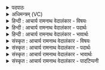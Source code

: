 <details><summary>पदपाठः</summary>

वि꣡श्वा꣢꣯। धा꣡मा꣢꣯नि। वि꣣श्वचक्षः। विश्व। चक्षः। ऋ꣡भ्व꣢꣯सः। प्र꣣भोः꣢। प्र꣣। भोः꣢। ते꣣। सतः꣢। प꣡रि꣢꣯। य꣣न्ति। केत꣢वः꣢। व्या꣣नशी꣢। वि꣣। आनशी꣢। प꣣वसे। सोम। ध꣡र्म꣢꣯णा। प꣡तिः꣢꣯। वि꣡श्व꣢꣯स्य। भु꣡व꣢꣯नस्य। रा꣣जसि। ८८८।
</details>

<details><summary>अधिमन्त्रम् (VC)</summary>

- पवमानः सोमः
- अकृष्टा माषाः
- जगती
- निषादः
</details>

<details><summary>हिन्दी : आचार्य रामनाथ वेदालंकार - विषयः</summary>

अगले मन्त्र में परमेश्वर का वर्णन है।
</details>

<details><summary>हिन्दी : आचार्य रामनाथ वेदालंकार - पदार्थः</summary>

पदार्थान्वयभाषाः -  हे (विश्वचक्षः) विश्वद्रष्टा परमेश ! (ऋभ्वसः) सूर्यकिरणों को ग्रहोपग्रहों में फेंकनेवाले अथवा बुद्धिमान् उपासकों को अपनी शरण में लेनेवाले (प्रभोः सतः) समर्थ होते हुए (ते) आपकी (केतवः) प्रज्ञाएँ (विश्वा धामानि) सब लोकों में (परि यन्ति) पहुँचती हैं, अर्थात् सब लोकों में आपका बुद्धिकौशल दिखायी देता है। हे (सोम) पवित्रकर्ता परमात्मन् ! (व्यानशी) सर्वान्तर्यामी आप (धर्मणा) अपने धर्म अर्थात् गुण-कर्म-स्वभाव से (पवसे) सबको पवित्र करते हो। (विश्वस्य) सम्पूर्ण (भूमनः) ब्रह्माण्ड के (पतिः) अधीश्वर आप (राजसि) अत्यधिक शोभा पाते हो ॥३॥ श्लेष से इस मन्त्र की सूर्य के पक्ष में भी योजना करनी चाहिए ॥३॥
</details>

<details><summary>हिन्दी : आचार्य रामनाथ वेदालंकार - भावार्थः</summary>

भावार्थभाषाः -  जैसे सूर्य की किरणें ग्रह-उपग्रह आदियों में दिखायी देती हैं,वैसे ही परमात्मा के बुद्धि-कौशल सर्वत्र दिखायी देते हैं। जैसे सूर्य सबको पवित्र करता है,वैसे ही परमेश्वर भी करता है। जैसे सूर्य सौर-लोक का अधिपति है,वैसे ही परमेश्वर समस्त ब्रह्माण्ड का अधिपति है ॥३॥
</details>

<details><summary>संस्कृत : आचार्य रामनाथ वेदालंकार - विषयः</summary>

अथ परमेश्वरो वर्ण्यते।
</details>

<details><summary>संस्कृत : आचार्य रामनाथ वेदालंकार - पदार्थः</summary>

पदार्थान्वयभाषाः -  हे (विश्वचक्षः) विश्वद्रष्टः परमेश ! (ऋभ्वसः२) ऋभून् आदित्यरश्मीन् अस्यति क्षिपति ग्रहोपग्रहादिषु यः स ऋभ्वाः तस्य, यद्वा ऋभून् मेधाविन उपासकान् असति स्वशरणे आदत्ते यः स ऋभ्वाः तस्य। [आदित्यरश्मयोऽप्यृभव उच्यन्ते। निरु० ११।१६। असु क्षेपणे दिवादिः। ऋभुरिति मेधाविनाम। निघं० ३।१५। अस गतिदीप्त्यादानेषु भ्वादिः।] (प्रभोः सतः) समर्थस्य सतः (ते) तव (केतवः) प्रज्ञाः। [केतुः इति प्रज्ञानाम। निघं० ३।९।] (विश्वा धामानि) सर्वान् लोकान् (परि यन्ति) परिगच्छन्ति, सर्वेषु लोकेषु तव बुद्धिकौशलं दरीदृश्यते इति भावः। हे (सोम) पावक परमात्मन् ! (व्यानशी) सर्वान्तर्यामी। [व्याङ्पूर्वाद् नशतेर्व्याप्तिकर्मणो रूपम्। नशत् इति व्याप्तिकर्मसु पठितम्। निघं० २।१८।] त्वम् (धर्मणा) स्वकीयेन गुणकर्मस्वभावेन (पवसे) सर्वान् पुनासि। (विश्वस्य) सकलस्य (भूमनः) ब्रह्माण्डस्य (पतिः) अधीश्वरः त्वम् (राजसि) अतितरां शोभसे ॥३॥ श्लेषेण मन्त्रोऽयं सूर्यपक्षेऽपि योजनीयः ॥३॥
</details>

<details><summary>संस्कृत : आचार्य रामनाथ वेदालंकार - भावार्थः</summary>

भावार्थभाषाः -  यथा सूर्यस्य किरणाः सर्वेषु ग्रहोपग्रादिषु दृश्यन्ते तथैव परमेश्वरस्य प्रज्ञाकौशलानि सर्वत्र विलोक्यन्ते। यथा सूर्यः सर्वान् पुनाति तथैव परमेश्वरोऽपि। यथा सूर्यः सौरलोकस्य पतिस्तथा परमेश्वरः सकलब्रह्माण्डस्य ॥३॥
</details>

<details><summary>संस्कृत : आचार्य रामनाथ वेदालंकार - पादटिप्पनी</summary>

टिप्पणी:   १. ऋ० ९।८६।५, द्वितीयपादे ‘प्र॒भोस्ते॑’ इति पाठः। ‘व्या॒न॒शिः प॑वसे सोम॒ धर्म॑भिः॒’ इति तृतीय पादः। २. ऋभ्वाः इति महन्नाम—इति सा०। ऋभ्वसः प्रभुत्वस्य—इति वि०। ऋभ्वसम् ऋभून् मनुष्यादीन् पदार्थान् वाऽस्यन्ति येन तम्’ इति ऋ० १।५६।१ भाष्ये, ऋभुं मेधाविनमसते गृह्णाति तम्’ इति च ऋ० ५।५२।८ भाष्ये द०।
</details>
